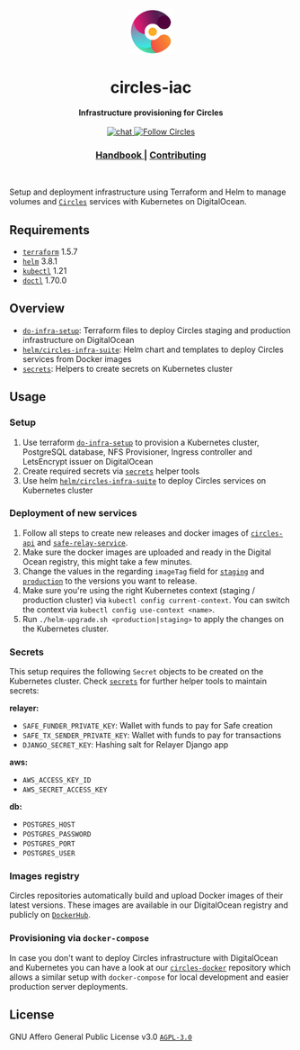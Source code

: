 <div align="center">
	<img width="80" src="https://raw.githubusercontent.com/CirclesUBI/.github/main/assets/logo.svg" />
</div>

<h1 align="center">circles-iac</h1>

<div align="center">
 <strong>
    Infrastructure provisioning for Circles
 </strong>
</div>

<br />

<div align="center"> 
  <!-- Discourse -->
  <a href="https://aboutcircles.com/">
    <img src="https://img.shields.io/discourse/topics?server=https%3A%2F%2Faboutcircles.com%2F&style=flat-square&color=%23faad26" alt="chat" height="18"/>
  </a>
  <!-- Twitter -->
  <a href="https://twitter.com/CirclesUBI">
    <img src="https://img.shields.io/twitter/follow/circlesubi.svg?label=twitter&style=flat-square&color=%23f14d48" alt="Follow Circles" height="18">
  </a>
</div>

<div align="center">
  <h3>
    <a href="https://handbook.joincircles.net">
      Handbook
    </a>
    <span> | </span>
    <a href="https://github.com/CirclesUBI/.github/blob/main/CONTRIBUTING.md">
      Contributing
    </a>
  </h3>
</div>

<br/>

Setup and deployment infrastructure using Terraform and Helm to manage volumes and [`Circles`] services with Kubernetes on DigitalOcean.

[`Circles`]: https://joincircles.net

## Requirements

- [`terraform`] 1.5.7
- [`helm`] 3.8.1
- [`kubectl`] 1.21
- [`doctl`] 1.70.0

[`doctl`]: https://docs.digitalocean.com/reference/doctl/how-to/install
[`kubectl`]: https://kubernetes.io/docs/tasks/tools
[`helm`]: https://helm.sh/docs/intro/install
[`terraform`]: https://www.terraform.io/downloads.html

## Overview

- [`do-infra-setup`]: Terraform files to deploy Circles staging and production infrastructure on DigitalOcean
- [`helm/circles-infra-suite`]: Helm chart and templates to deploy Circles services from Docker images
- [`secrets`]: Helpers to create secrets on Kubernetes cluster

[`do-infra-setup`]: do-infra-setup
[`helm/circles-infra-suite`]: helm/circles-infra-suite
[`secrets`]: secrets

## Usage

### Setup

1. Use terraform [`do-infra-setup`] to provision a Kubernetes cluster, PostgreSQL database, NFS Provisioner, Ingress controller and LetsEncrypt issuer on DigitalOcean
2. Create required secrets via [`secrets`] helper tools
3. Use helm [`helm/circles-infra-suite`] to deploy Circles services on Kubernetes cluster

### Deployment of new services

1. Follow all steps to create new releases and docker images of [`circles-api`](https://github.com/CirclesUBI/circles-api/blob/main/RELEASE.md) and [`safe-relay-service`](https://github.com/CirclesUBI/safe-relay-service/blob/main/RELEASE.md).
2. Make sure the docker images are uploaded and ready in the Digital Ocean registry, this might take a few minutes.
3. Change the values in the regarding `imageTag` field for [`staging`](https://github.com/CirclesUBI/circles-iac/blob/main/helm/circles-infra-suite/values-staging.yaml) and [`production`](https://github.com/CirclesUBI/circles-iac/blob/main/helm/circles-infra-suite/values-production.yaml) to the versions you want to release.
4. Make sure you're using the right Kubernetes context (staging / production cluster) via `kubectl config current-context`. You can switch the context via `kubectl config use-context <name>`.
5. Run `./helm-upgrade.sh <production|staging>` to apply the changes on the Kubernetes cluster.

### Secrets

This setup requires the following `Secret` objects to be created on the Kubernetes cluster. Check [`secrets`] for further helper tools to maintain secrets:

**relayer:**

- `SAFE_FUNDER_PRIVATE_KEY`: Wallet with funds to pay for Safe creation
- `SAFE_TX_SENDER_PRIVATE_KEY`: Wallet with funds to pay for transactions
- `DJANGO_SECRET_KEY`: Hashing salt for Relayer Django app

**aws:**

- `AWS_ACCESS_KEY_ID`
- `AWS_SECRET_ACCESS_KEY`

**db:**

- `POSTGRES_HOST`
- `POSTGRES_PASSWORD`
- `POSTGRES_PORT`
- `POSTGRES_USER`

### Images registry

Circles repositories automatically build and upload Docker images of their latest versions. These images are available in our DigitalOcean registry and publicly on [`DockerHub`].

[`DockerHub`]: https://hub.docker.com/u/joincircles

### Provisioning via `docker-compose`

In case you don't want to deploy Circles infrastructure with DigitalOcean and Kubernetes you can have a look at our [`circles-docker`] repository which allows a similar setup with `docker-compose` for local development and easier production server deployments.

[`circles-docker`]: https://github.com/CirclesUBI/circles-docker

## License

GNU Affero General Public License v3.0 [`AGPL-3.0`]

[`AGPL-3.0`]: LICENSE

